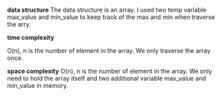 **data structure**
The data structure is an array. I used two temp variable max_value and min_value to keep track of the max and min 
when traverse the arry. 

**time complexity** 

O(n), n is the number of element in the array. We only traverse the array once. 

**space complexity**
O(n), n is the number of element in the array. We only need to hold the array itself and two additional variable max_value
and min_value in memory. 

